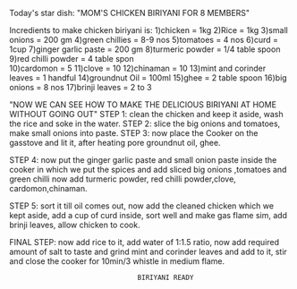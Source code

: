 Today's star dish: "MOM'S CHICKEN BIRIYANI FOR 8 MEMBERS"

Incredients to make chicken biriyani is:
      1)chicken = 1kg
      2)Rice = 1kg
      3)small onions = 200 gm
      4)green chillies = 8-9 nos
      5)tomatoes = 4 nos
      6)curd = 1cup
      7)ginger garlic paste = 200 gm
      8)turmeric powder = 1/4 table spoon
      9)red chilli powder = 4 table spon\
      10)cardomon = 5
      11)clove = 10
      12)chinaman = 10
      13)mint and corinder leaves = 1 handful
      14)groundnut Oil = 100ml
      15)ghee = 2 table spoon
      16)big onions = 8 nos
      17)brinji leaves = 2 to 3

"NOW WE CAN SEE HOW TO MAKE THE DELICIOUS BIRIYANI AT HOME WITHOUT GOING OUT"
STEP 1:
      clean the chicken and keep it aside, wash the rice and soke in the water.
STEP 2:
      slice the big onions and tomatoes, make small onions into paste.
STEP 3:
      now place the Cooker on the gasstove and lit it, after heating pore groundnut oil,
      ghee.

STEP 4:
      now put the ginger garlic paste and small onion paste inside the cooker in which we put the spices
      and add sliced big onions ,tomatoes and green chilli now add turmeric powder, red chilli powder,clove,
      cardomon,chinaman.

STEP 5:
      sort it till oil comes out, now add the cleaned chicken which we kept aside, add a cup of curd inside,
      sort well and make gas flame sim, add brinji leaves, allow chicken to cook.

FINAL STEP:
       now add rice to it, add water of 1:1.5 ratio, now add required amount of salt to taste and
       grind mint and corinder leaves and add to it, stir and close the cooker for 10min/3 whistle in medium flame.

                                    BIRIYANI READY  
      